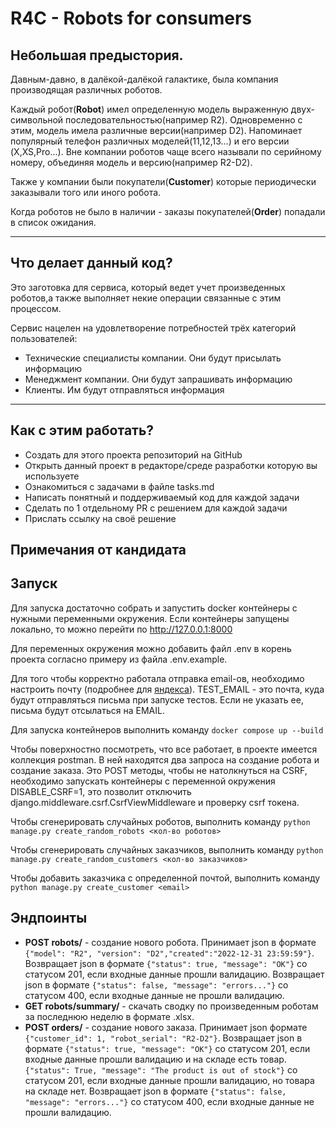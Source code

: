 # R4C - Robots for consumers

## Небольшая предыстория.
Давным-давно, в далёкой-далёкой галактике, была компания производящая различных 
роботов. 

Каждый робот(**Robot**) имел определенную модель выраженную двух-символьной 
последовательностью(например R2). Одновременно с этим, модель имела различные 
версии(например D2). Напоминает популярный телефон различных моделей(11,12,13...) и его версии
(X,XS,Pro...). Вне компании роботов чаще всего называли по серийному номеру, объединяя модель и версию(например R2-D2).

Также у компании были покупатели(**Customer**) которые периодически заказывали того или иного робота. 

Когда роботов не было в наличии - заказы покупателей(**Order**) попадали в список ожидания.

---
## Что делает данный код?
Это заготовка для сервиса, который ведет учет произведенных роботов,а также 
выполняет некие операции связанные с этим процессом.

Сервис нацелен на удовлетворение потребностей трёх категорий пользователей:
- Технические специалисты компании. Они будут присылать информацию
- Менеджмент компании. Они будут запрашивать информацию
- Клиенты. Им будут отправляться информация
___

## Как с этим работать?
- Создать для этого проекта репозиторий на GitHub
- Открыть данный проект в редакторе/среде разработки которую вы используете
- Ознакомиться с задачами в файле tasks.md
- Написать понятный и поддерживаемый код для каждой задачи 
- Сделать по 1 отдельному PR с решением для каждой задачи
- Прислать ссылку на своё решение

## Примечания от кандидата

## Запуск
Для запуска достаточно собрать и запустить docker контейнеры с нужными переменными окружения. Если контейнеры запущены локально, то можно перейти по http://127.0.0.1:8000

Для переменных окружения можно добавить файл .env в корень проекта согласно примеру из файла .env.example. 

Для того чтобы корректно работала отправка email-ов, необходимо настроить почту (подробнее для [яндекса](https://yandex.ru/support/yandex-360/customers/mail/ru/mail-clients/others)). TEST_EMAIL - это почта, куда будут отправляться письма при запуске тестов. Если не указать ее, письма будут отсылаться на EMAIL.

Для запуска контейнеров выполнить команду ```docker compose up --build```

Чтобы поверхностно посмотреть, что все работает, в проекте имеется коллекция postman. В ней находятся два запроса на создание робота и создание заказа. Это POST методы, чтобы не натолкнуться на CSRF, необходимо запускать контейнеры с переменной окружения DISABLE_CSRF=1, это позволит отключить django.middleware.csrf.CsrfViewMiddleware и проверку csrf токена.

Чтобы сгенерировать случайных роботов, выполнить команду ```python manage.py create_random_robots <кол-во роботов>```

Чтобы сгенерировать случайных заказчиков, выполнить команду ```python manage.py create_random_customers <кол-во заказчиков>```

Чтобы добавить заказчика с определенной почтой, выполнить команду ```python manage.py create_customer <email>```

## Эндпоинты

 - **POST robots/** - создание нового робота. Принимает json в формате ```{"model": "R2", "version": "D2","created":"2022-12-31 23:59:59"}```. Возвращает json в формате ```{"status": true, "message": "OK"}``` со статусом 201, если входные данные прошли валидацию. Возвращает json в формате ```{"status": false, "message": "errors..."}``` со статусом 400, если входные данные не прошли валидацию.
 - **GET robots/summary/** - скачать сводку по произведенным роботам за последнюю неделю в формате .xlsx.
 - **POST orders/** - создание нового заказа. Принимает json формате ```{"customer_id": 1, "robot_serial": "R2-D2"}```. Возвращает json в формате ```{"status": true, "message": "OK"}``` со статусом 201, если входные данные прошли валидацию и на складе есть товар. ```{"status": True, "message": "The product is out of stock"}``` со статусом 201, если входные данные прошли валидацию, но товара на складе нет. Возвращает json в формате ```{"status": false, "message": "errors..."}``` со статусом 400, если входные данные не прошли валидацию.

